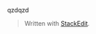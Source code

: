 

qzdqzd
> Written with [StackEdit](https://stackedit.io/).
<!--stackedit_data:
eyJoaXN0b3J5IjpbLTEyNTI0ODMxNl19
-->